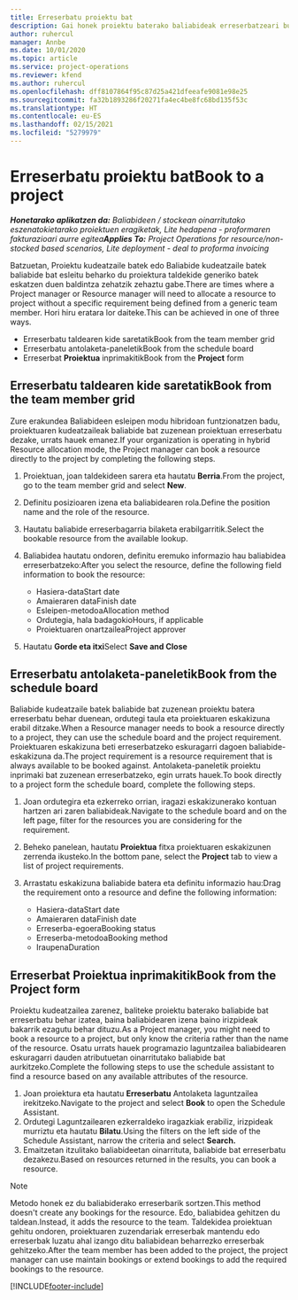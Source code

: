 ```yaml
---
title: Erreserbatu proiektu bat
description: Gai honek proiektu baterako baliabideak erreserbatzeari buruzko informazioa ematen du.
author: ruhercul
manager: Annbe
ms.date: 10/01/2020
ms.topic: article
ms.service: project-operations
ms.reviewer: kfend
ms.author: ruhercul
ms.openlocfilehash: dff8107864f95c87d25a421dfeeafe9081e98e25
ms.sourcegitcommit: fa32b1893286f20271fa4ec4be8fc68bd135f53c
ms.translationtype: HT
ms.contentlocale: eu-ES
ms.lasthandoff: 02/15/2021
ms.locfileid: "5279979"
---
```

# <a name="book-to-a-project"></a><span data-ttu-id="40a59-103">Erreserbatu proiektu bat</span><span class="sxs-lookup"><span data-stu-id="40a59-103">Book to a project</span></span>

<span data-ttu-id="40a59-104">_**Honetarako aplikatzen da:** Baliabideen / stockean oinarritutako eszenatokietarako proiektuen eragiketak, Lite hedapena - proformaren fakturazioari aurre egitea_</span><span class="sxs-lookup"><span data-stu-id="40a59-104">_**Applies To:** Project Operations for resource/non-stocked based scenarios, Lite deployment - deal to proforma invoicing_</span></span>

<span data-ttu-id="40a59-105">Batzuetan, Proiektu kudeatzaile batek edo Baliabide kudeatzaile batek baliabide bat esleitu beharko du proiektura taldekide generiko batek eskatzen duen baldintza zehatzik zehaztu gabe.</span><span class="sxs-lookup"><span data-stu-id="40a59-105">There are times where a Project manager or Resource manager will need to allocate a resource to project without a specific requirement being defined from a generic team member.</span></span> <span data-ttu-id="40a59-106">Hori hiru eratara lor daiteke.</span><span class="sxs-lookup"><span data-stu-id="40a59-106">This can be achieved in one of three ways.</span></span>

- <span data-ttu-id="40a59-107">Erreserbatu taldearen kide saretatik</span><span class="sxs-lookup"><span data-stu-id="40a59-107">Book from the team member grid</span></span>
- <span data-ttu-id="40a59-108">Erreserbatu antolaketa-paneletik</span><span class="sxs-lookup"><span data-stu-id="40a59-108">Book from the schedule board</span></span>
- <span data-ttu-id="40a59-109">Erreserbat **Proiektua** inprimakitik</span><span class="sxs-lookup"><span data-stu-id="40a59-109">Book from the **Project** form</span></span>

## <a name="book-from-the-team-member-grid"></a><span data-ttu-id="40a59-110">Erreserbatu taldearen kide saretatik</span><span class="sxs-lookup"><span data-stu-id="40a59-110">Book from the team member grid</span></span>

<span data-ttu-id="40a59-111">Zure erakundea Baliabideen esleipen modu hibridoan funtzionatzen badu, proiektuaren kudeatzaileak baliabide bat zuzenean proiektuan erreserbatu dezake, urrats hauek emanez.</span><span class="sxs-lookup"><span data-stu-id="40a59-111">If your organization is operating in hybrid Resource allocation mode, the Project manager can book a resource directly to the project by completing the following steps.</span></span>

1. <span data-ttu-id="40a59-112">Proiektuan, joan taldekideen sarera eta hautatu **Berria**.</span><span class="sxs-lookup"><span data-stu-id="40a59-112">From the project, go to the team member grid and select **New**.</span></span>
2. <span data-ttu-id="40a59-113">Definitu posizioaren izena eta baliabidearen rola.</span><span class="sxs-lookup"><span data-stu-id="40a59-113">Define the position name and the role of the resource.</span></span>
3. <span data-ttu-id="40a59-114">Hautatu baliabide erreserbagarria bilaketa erabilgarritik.</span><span class="sxs-lookup"><span data-stu-id="40a59-114">Select the bookable resource from the available lookup.</span></span>
4. <span data-ttu-id="40a59-115">Baliabidea hautatu ondoren, definitu eremuko informazio hau baliabidea erreserbatzeko:</span><span class="sxs-lookup"><span data-stu-id="40a59-115">After you select the resource, define the following field information to book the resource:</span></span>

    - <span data-ttu-id="40a59-116">Hasiera-data</span><span class="sxs-lookup"><span data-stu-id="40a59-116">Start date</span></span>
    - <span data-ttu-id="40a59-117">Amaieraren data</span><span class="sxs-lookup"><span data-stu-id="40a59-117">Finish date</span></span>
    - <span data-ttu-id="40a59-118">Esleipen-metodoa</span><span class="sxs-lookup"><span data-stu-id="40a59-118">Allocation method</span></span>
    - <span data-ttu-id="40a59-119">Ordutegia, hala badagokio</span><span class="sxs-lookup"><span data-stu-id="40a59-119">Hours, if applicable</span></span>
    - <span data-ttu-id="40a59-120">Proiektuaren onartzailea</span><span class="sxs-lookup"><span data-stu-id="40a59-120">Project approver</span></span>

6. <span data-ttu-id="40a59-121">Hautatu **Gorde eta itxi**</span><span class="sxs-lookup"><span data-stu-id="40a59-121">Select **Save and Close**</span></span>

## <a name="book-from-the-schedule-board"></a><span data-ttu-id="40a59-122">Erreserbatu antolaketa-paneletik</span><span class="sxs-lookup"><span data-stu-id="40a59-122">Book from the schedule board</span></span>

<span data-ttu-id="40a59-123">Baliabide kudeatzaile batek baliabide bat zuzenean proiektu batera erreserbatu behar duenean, ordutegi taula eta proiektuaren eskakizuna erabil ditzake.</span><span class="sxs-lookup"><span data-stu-id="40a59-123">When a Resource manager needs to book a resource directly to a project, they can use the schedule board and the project requirement.</span></span> <span data-ttu-id="40a59-124">Proiektuaren eskakizuna beti erreserbatzeko eskuragarri dagoen baliabide-eskakizuna da.</span><span class="sxs-lookup"><span data-stu-id="40a59-124">The project requirement is a resource requirement that is always available to be booked against.</span></span> <span data-ttu-id="40a59-125">Antolaketa-paneletik proiektu inprimaki bat zuzenean erreserbatzeko, egin urrats hauek.</span><span class="sxs-lookup"><span data-stu-id="40a59-125">To book directly to a project form the schedule board, complete the following steps.</span></span>

1. <span data-ttu-id="40a59-126">Joan ordutegira eta ezkerreko orrian, iragazi eskakizunerako kontuan hartzen ari zaren baliabideak.</span><span class="sxs-lookup"><span data-stu-id="40a59-126">Navigate to the schedule board and on the left page, filter for the resources you are considering for the requirement.</span></span>
2. <span data-ttu-id="40a59-127">Beheko panelean, hautatu **Proiektua** fitxa proiektuaren eskakizunen zerrenda ikusteko.</span><span class="sxs-lookup"><span data-stu-id="40a59-127">In the bottom pane, select the **Project** tab to view a list of project requirements.</span></span>
3. <span data-ttu-id="40a59-128">Arrastatu eskakizuna baliabide batera eta definitu informazio hau:</span><span class="sxs-lookup"><span data-stu-id="40a59-128">Drag the requirement onto a resource and define the following information:</span></span>

    - <span data-ttu-id="40a59-129">Hasiera-data</span><span class="sxs-lookup"><span data-stu-id="40a59-129">Start date</span></span>
    - <span data-ttu-id="40a59-130">Amaieraren data</span><span class="sxs-lookup"><span data-stu-id="40a59-130">Finish date</span></span>
    - <span data-ttu-id="40a59-131">Erreserba-egoera</span><span class="sxs-lookup"><span data-stu-id="40a59-131">Booking status</span></span>
    - <span data-ttu-id="40a59-132">Erreserba-metodoa</span><span class="sxs-lookup"><span data-stu-id="40a59-132">Booking method</span></span>
    - <span data-ttu-id="40a59-133">Iraupena</span><span class="sxs-lookup"><span data-stu-id="40a59-133">Duration</span></span>

## <a name="book-from-the-project-form"></a><span data-ttu-id="40a59-134">Erreserbat Proiektua inprimakitik</span><span class="sxs-lookup"><span data-stu-id="40a59-134">Book from the Project form</span></span>

<span data-ttu-id="40a59-135">Proiektu kudeatzailea zarenez, baliteke proiektu baterako baliabide bat erreserbatu behar izatea, baina baliabidearen izena baino irizpideak bakarrik ezagutu behar dituzu.</span><span class="sxs-lookup"><span data-stu-id="40a59-135">As a Project manager, you might need to book a resource to a project, but only know the criteria rather than the name of the resource.</span></span> <span data-ttu-id="40a59-136">Osatu urrats hauek programazio laguntzailea baliabidearen eskuragarri dauden atributuetan oinarritutako baliabide bat aurkitzeko.</span><span class="sxs-lookup"><span data-stu-id="40a59-136">Complete the following steps to use the schedule assistant to find a resource based on any available attributes of the resource.</span></span> 

1. <span data-ttu-id="40a59-137">Joan proiektura eta hautatu **Erreserbatu** Antolaketa laguntzailea irekitzeko.</span><span class="sxs-lookup"><span data-stu-id="40a59-137">Navigate to the project and select **Book** to open the Schedule Assistant.</span></span>
2. <span data-ttu-id="40a59-138">Ordutegi Laguntzailearen ezkerraldeko iragazkiak erabiliz, irizpideak murriztu eta hautatu **Bilatu**.</span><span class="sxs-lookup"><span data-stu-id="40a59-138">Using the filters on the left side of the Schedule Assistant, narrow the criteria and select **Search.**</span></span>
3. <span data-ttu-id="40a59-139">Emaitzetan itzulitako baliabideetan oinarrituta, baliabide bat erreserbatu dezakezu.</span><span class="sxs-lookup"><span data-stu-id="40a59-139">Based on resources returned in the results, you can book a resource.</span></span>

> [!NOTE]
> <span data-ttu-id="40a59-140">Metodo honek ez du baliabiderako erreserbarik sortzen.</span><span class="sxs-lookup"><span data-stu-id="40a59-140">This method doesn't create any bookings for the resource.</span></span> <span data-ttu-id="40a59-141">Edo, baliabidea gehitzen du taldean.</span><span class="sxs-lookup"><span data-stu-id="40a59-141">Instead, it adds the resource to the team.</span></span> <span data-ttu-id="40a59-142">Taldekidea proiektuan gehitu ondoren, proiektuaren zuzendariak erreserbak mantendu edo erreserbak luzatu ahal izango ditu baliabidean beharrezko erreserbak gehitzeko.</span><span class="sxs-lookup"><span data-stu-id="40a59-142">After the team member has been added to the project, the project manager can use maintain bookings or extend bookings to add the required bookings to the resource.</span></span>


[!INCLUDE[footer-include](../includes/footer-banner.md)]
